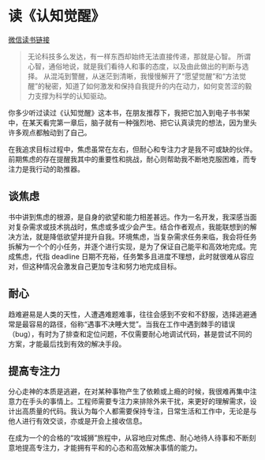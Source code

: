 # 读《认知觉醒》

[微信读书链接](https://weread.qq.com/web/reader/6a732ce07201202c6a7b30a?)

> 无论科技多么发达，有一样东西却始终无法直接传递，那就是心智。
> 所谓心智，通俗地说，就是我们看待人和事的态度，以及由此做出的判断与选择。
> 从混沌到警醒，从迷茫到清晰，我慢慢解开了“愿望觉醒”和“方法觉醒”的秘密，知道了如何激发和保持自我提升的内在动力，如何变苦涩的毅力支撑为科学的认知驱动。

你多少听过读过《认知觉醒》这本书，在朋友推荐下，我把它加入到电子书书架中，在某天看完第一章后，脑子就有一种强烈地、把它认真读完的想法，因为里头许多观点都触动到了自己。

在我追求目标过程中，焦虑虽常在左右，但耐心和专注力才是我不可或缺的伙伴。前期焦虑的存在提醒我其中的重要性和挑战，耐心则帮助我不断地克服困难，而专注力是我行动的助推器。

## 谈焦虑
书中讲到焦虑的根源，是自身的欲望和能力相差甚远。作为一名开发，我深感当面对复杂需求或技术挑战时，焦虑或多或少会产生。结合作者观点，我能联想到的解决方法，就是降低欲望并提升自我。环境焦虑，当复杂需求任务来临，我会将任务拆解为一个个的小任务，并逐个进行实现，是为了保证自己能平和高效地完成。完成焦虑，代指 deadline 日期不充裕，任务繁多且进度不理想，此时就很难从容应对，但这种情况会激发自己更加专注和努力地完成目标。

## 耐心
趋难避易是人类的天性，人遭遇难题难事，往往会感到不安和不舒服，选择逃避通常是最容易的路径，俗称“遇事不决睡大觉”。当我在工作中遇到棘手的错误（bug），有时为了排查和定位问题，不仅需要耐心地调试代码，甚是尝试不同的方案，才能最后找到有效的解决手段。

## 提高专注力
分心走神的本质是逃避，在对某种事物产生了依赖或上瘾的时候，我很难再集中注意力在手头的事情上。工程师需要专注力来排除外来干扰，来更好的理解需求，设计出高质量的代码。我认为每个人都需要保持专注，日常生活和工作中，无论是与他人进行有效交谈，亦或是开会上接收信息。

在成为一个的合格的“攻城狮”旅程中，从容地应对焦虑、耐心地待人待事和不断刻意地提高专注力，才能拥有平和的心态和高效解决事情的能力。
